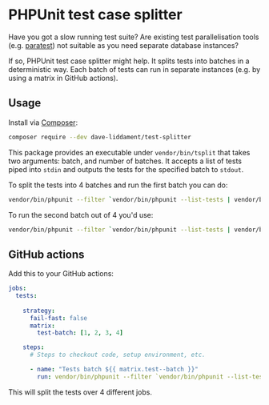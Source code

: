 # PHPUnit test case splitter

Have you got a slow running test suite?
Are existing test parallelisation tools (e.g. [paratest](https://github.com/paratestphp/paratest)) not suitable as you need separate database instances?

If so, PHPUnit test case splitter might help.
It splits tests into batches in a deterministic way.
Each batch of tests can run in separate instances (e.g. by using a matrix in GitHub actions).

## Usage

Install via [Composer](https://getcomposer.org):

```bash
composer require --dev dave-liddament/test-splitter
```

This package provides an executable under `vendor/bin/tsplit` that takes two arguments: batch, and number of batches.
It accepts a list of tests piped into `stdin` and outputs the tests for the specified batch to `stdout`.

To split the tests into 4 batches and run the first batch you can do:

```bash
vendor/bin/phpunit --filter `vendor/bin/phpunit --list-tests | vendor/bin/tsplit 1 4`
```

To run the second batch out of 4 you'd use:

```bash
vendor/bin/phpunit --filter `vendor/bin/phpunit --list-tests | vendor/bin/tsplit 2 4`
```

## GitHub actions

Add this to your GitHub actions:

```yaml
jobs:
  tests:
  
    strategy:
      fail-fast: false
      matrix: 
        test-batch: [1, 2, 3, 4]

    steps: 
      # Steps to checkout code, setup environment, etc.

      - name: "Tests batch ${{ matrix.test--batch }}"
        run: vendor/bin/phpunit --filter `vendor/bin/phpunit --list-tests | vendor/bin/tsplit ${{ matrix.test-batch }} 4`
```

This will split the tests over 4 different jobs.
